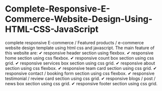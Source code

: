 # Complete-Responsive-E-Commerce-Website-Design-Using-HTML-CSS-JavaScript
complete responsive E-commerce / Featured products / e-commerce website design template using html css and javascript.  The main feature of this website are: ✔ responsive header section using flexbox. ✔ responsive home section using css flexbox. ✔ responsive count box section using css grid. ✔ responsive services box section using css grid. ✔ responsive about section using css flexbox. ✔ responsive team card section using css grid. ✔ responsive contact / booking form section using css flexbox. ✔ responsive testimonial / review card section using css grid. ✔ responsive blogs / post / news box section using css grid. ✔ responsive footer section using css grid.
